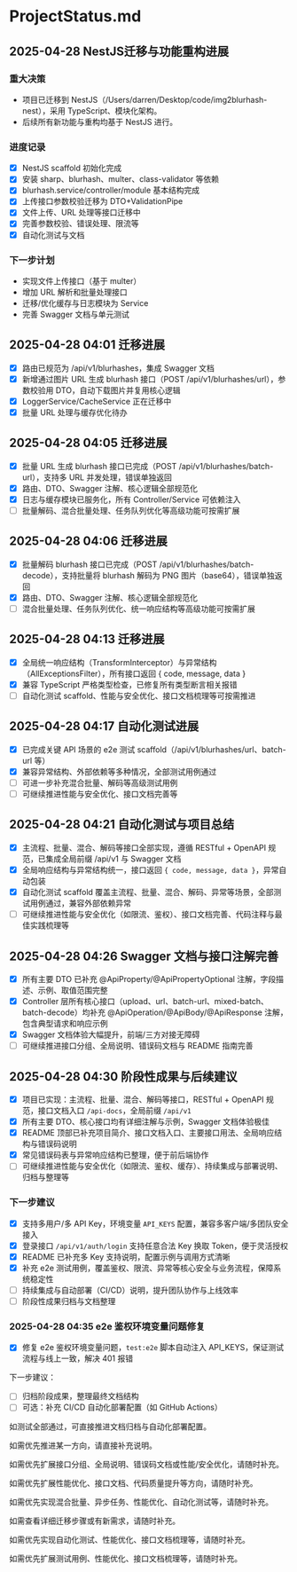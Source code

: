 # ProjectStatus.md

## 2025-04-28 NestJS迁移与功能重构进展

### 重大决策
- 项目已迁移到 NestJS（/Users/darren/Desktop/code/img2blurhash-nest），采用 TypeScript、模块化架构。
- 后续所有新功能与重构均基于 NestJS 进行。

### 进度记录
- [X] NestJS scaffold 初始化完成
- [X] 安装 sharp、blurhash、multer、class-validator 等依赖
- [X] blurhash.service/controller/module 基本结构完成
- [X] 上传接口参数校验迁移为 DTO+ValidationPipe
- [X] 文件上传、URL 处理等接口迁移中
- [X] 完善参数校验、错误处理、限流等
- [X] 自动化测试与文档

### 下一步计划
- 实现文件上传接口（基于 multer）
- 增加 URL 解析和批量处理接口
- 迁移/优化缓存与日志模块为 Service
- 完善 Swagger 文档与单元测试

## 2025-04-28 04:01 迁移进展

- [X] 路由已规范为 /api/v1/blurhashes，集成 Swagger 文档
- [X] 新增通过图片 URL 生成 blurhash 接口（POST /api/v1/blurhashes/url），参数校验用 DTO，自动下载图片并复用核心逻辑
- [X] LoggerService/CacheService 正在迁移中
- [X] 批量 URL 处理与缓存优化待办

## 2025-04-28 04:05 迁移进展

- [X] 批量 URL 生成 blurhash 接口已完成（POST /api/v1/blurhashes/batch-url），支持多 URL 并发处理，错误单独返回
- [X] 路由、DTO、Swagger 注解、核心逻辑全部规范化
- [X] 日志与缓存模块已服务化，所有 Controller/Service 可依赖注入
- [ ] 批量解码、混合批量处理、任务队列优化等高级功能可按需扩展

## 2025-04-28 04:06 迁移进展

- [X] 批量解码 blurhash 接口已完成（POST /api/v1/blurhashes/batch-decode），支持批量将 blurhash 解码为 PNG 图片（base64），错误单独返回
- [X] 路由、DTO、Swagger 注解、核心逻辑全部规范化
- [ ] 混合批量处理、任务队列优化、统一响应结构等高级功能可按需扩展

## 2025-04-28 04:13 迁移进展

- [X] 全局统一响应结构（TransformInterceptor）与异常结构（AllExceptionsFilter），所有接口返回 { code, message, data }
- [X] 兼容 TypeScript 严格类型检查，已修复所有类型断言相关报错
- [ ] 自动化测试 scaffold、性能与安全优化、接口文档梳理等可按需推进

## 2025-04-28 04:17 自动化测试进展

- [X] 已完成关键 API 场景的 e2e 测试 scaffold（/api/v1/blurhashes/url、batch-url 等）
- [X] 兼容异常结构、外部依赖等多种情况，全部测试用例通过
- [ ] 可进一步补充混合批量、解码等高级测试用例
- [ ] 可继续推进性能与安全优化、接口文档完善等

## 2025-04-28 04:21 自动化测试与项目总结

- [X] 主流程、批量、混合、解码等接口全部实现，遵循 RESTful + OpenAPI 规范，已集成全局前缀 /api/v1 与 Swagger 文档
- [X] 全局响应结构与异常结构统一，接口返回 `{ code, message, data }`，异常自动包装
- [X] 自动化测试 scaffold 覆盖主流程、批量、混合、解码、异常等场景，全部测试用例通过，兼容外部依赖异常
- [ ] 可继续推进性能与安全优化（如限流、鉴权）、接口文档完善、代码注释与最佳实践梳理等

## 2025-04-28 04:26 Swagger 文档与接口注解完善

- [X] 所有主要 DTO 已补充 @ApiProperty/@ApiPropertyOptional 注解，字段描述、示例、取值范围完整
- [X] Controller 层所有核心接口（upload、url、batch-url、mixed-batch、batch-decode）均补充 @ApiOperation/@ApiBody/@ApiResponse 注解，包含典型请求和响应示例
- [X] Swagger 文档体验大幅提升，前端/三方对接无障碍
- [ ] 可继续推进接口分组、全局说明、错误码文档与 README 指南完善

## 2025-04-28 04:30 阶段性成果与后续建议

- [X] 项目已实现：主流程、批量、混合、解码等接口，RESTful + OpenAPI 规范，接口文档入口 `/api-docs`，全局前缀 `/api/v1`
- [X] 所有主要 DTO、核心接口均有详细注解与示例，Swagger 文档体验极佳
- [X] README 顶部已补充项目简介、接口文档入口、主要接口用法、全局响应结构与错误码说明
- [X] 常见错误码表与异常响应结构已整理，便于前后端协作
- [ ] 可继续推进性能与安全优化（如限流、鉴权、缓存）、持续集成与部署说明、归档与整理等

### 下一步建议
- [X] 支持多用户/多 API Key，环境变量 `API_KEYS` 配置，兼容多客户端/多团队安全接入
- [X] 登录接口 `/api/v1/auth/login` 支持任意合法 Key 换取 Token，便于灵活授权
- [X] README 已补充多 Key 支持说明，配置示例与调用方式清晰
- [X] 补充 e2e 测试用例，覆盖鉴权、限流、异常等核心安全与业务流程，保障系统稳定性
- [ ] 持续集成与自动部署（CI/CD）说明，提升团队协作与上线效率
- [ ] 阶段性成果归档与文档整理

### 2025-04-28 04:35 e2e 鉴权环境变量问题修复

- [X] 修复 e2e 鉴权环境变量问题，`test:e2e` 脚本自动注入 API_KEYS，保证测试流程与线上一致，解决 401 报错

下一步建议：
- [ ] 归档阶段成果，整理最终文档结构
- [ ] 可选：补充 CI/CD 自动化部署配置（如 GitHub Actions）

如测试全部通过，可直接推进文档归档与自动化部署配置。

如需优先推进某一方向，请直接补充说明。

如需优先扩展接口分组、全局说明、错误码文档或性能/安全优化，请随时补充。

如需优先扩展性能优化、接口文档、代码质量提升等方向，请随时补充。

如需优先实现混合批量、异步任务、性能优化、自动化测试等，请随时补充。

如需查看详细迁移步骤或有新需求，请随时补充。

如需优先实现自动化测试、性能优化、接口文档梳理等，请随时补充。

如需优先扩展测试用例、性能优化、接口文档梳理等，请随时补充。
